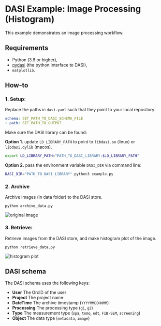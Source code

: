 # DASI Example: Image Processing (Histogram)

This example demonstrates an image processing workflow.

## Requirements

* Python (3.6 or higher),
* [pydasi](https://pypi.org/project/pydasi/) (the python interface to DASI),
* `matplotlib`.

## How-to

### 1. Setup:

Replace the paths in `dasi.yaml` such that they point to your local repository:

```yaml
schema: SET_PATH_TO_DASI_SCHEMA_FILE
- path: SET_PATH_TO_OUTPUT
```

Make sure the DASI library can be found:

**Option 1.** update `LD_LIBRARY_PATH` to point to `libdasi.so` (linux) or `libdasi.dylib` (macos).

```bash
export LD_LIBRARY_PATH="PATH_TO_DASI_LIBRARY:$LD_LIBRARY_PATH"
```

**Option 2.** pass the environment variable `DASI_DIR` via command line:

```bash
DASI_DIR="PATH_TO_DASI_LIBRARY" python3 example.py
```

### 2. Archive

Archive images (in data folder) to the DASI store.

```
python archive_data.py
```

![original image](data/mic_Feb03_12.26.11.tif)

### 3. Retrieve:

Retrieve images from the DASI store, and make histogram plot of the image.

```
python retrieve_data.py
```

![histogram plot](mic_Feb03_12.26.11.tif.png)

## DASI schema

The DASI schema uses the following keys:

* **User** The OrcID of the user
* **Project** The project name
* **DateTime** The archive timestamp (`YYYYMMDDHHMM`)
* **Processing** The processing type (`g1`, `g2`)
* **Type** The measurement type (`spa`, `tomo`, `edt`, `FIB-SEM`, `screening`)
* **Object** The data type (`metadata`, `image`)
